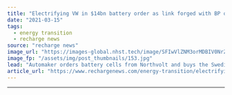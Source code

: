 ```yaml
---
title: "Electrifying VW in $14bn battery order as link forged with BP over charging"
date: "2021-03-15"
tags: 
  - energy transition
  - recharge news
source: "recharge news"
image_url: "https://images-global.nhst.tech/image/SFIwVlZNM3orMDBIV0NrZUN0ZXhEYzMxMlkvYVhOd29NR1ZDNTZ1SmlLOD0=/nhst/binary/6461096497a8d8a2fc1c1f6557dcbf6f"
image_fp: "/assets/img/post_thumbnails/153.jpg"
lead: "Automaker orders battery cells from Northvolt and buys the Swedish company's JV share in its Salzgitter battery cell development"
article_url: "https://www.rechargenews.com/energy-transition/electrifying-vw-in-14bn-battery-order-as-link-forged-with-bp-over-charging/2-1-980536"
---
```


---
